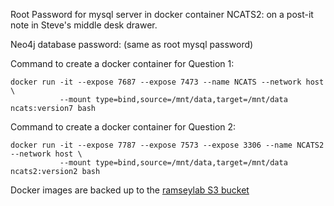 

Root Password for mysql server in docker container NCATS2:  on a post-it note in Steve's middle desk drawer.

Neo4j database password:  (same as root mysql password)

Command to create a docker container for Question 1:

    docker run -it --expose 7687 --expose 7473 --name NCATS --network host \
               --mount type=bind,source=/mnt/data,target=/mnt/data ncats:version7 bash

Command to create a docker container for Question 2:
    
    docker run -it --expose 7787 --expose 7573 --expose 3306 --name NCATS2 --network host \
               --mount type=bind,source=/mnt/data,target=/mnt/data ncats2:version2 bash

Docker images are backed up to the [ramseylab S3 bucket](https://s3.console.aws.amazon.com/s3/buckets/ramseylab/ncats/?region=us-west-2&tab=overview)
